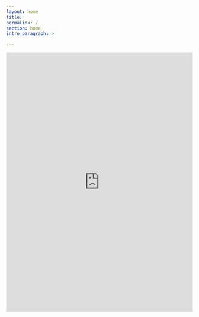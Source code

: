 ```yaml
---
layout: home
title: 
permalink: /
section: home
intro_paragraph: >

---
```


<iframe src="https://survey.zohopublic.com/zs/bKCsoH" frameborder='0' style='height:700px;width:100%;' marginwidth='0' marginheight='0' scrolling='auto'></iframe>
 
